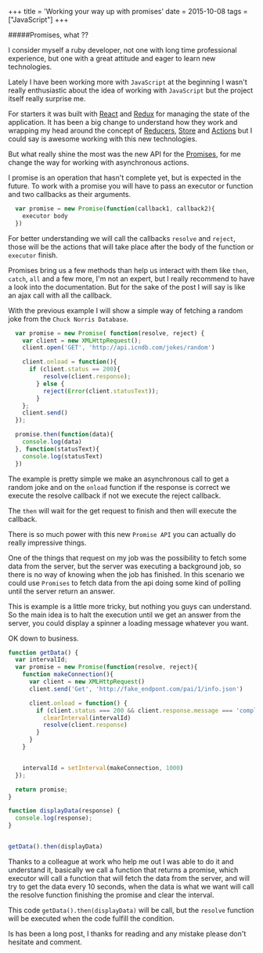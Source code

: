+++
title = 'Working your way up with promises'
date = 2015-10-08
tags = ["JavaScript"]
+++

#####Promises, what ??

I consider myself a ruby developer, not one with long time professional experience, but one with a great attitude and eager to learn new technologies.

Lately I have been working more with `JavaScript` at the beginning I wasn't really enthusiastic about the idea of working with `JavaScript` but the project itself really surprise me.



For starters it was built with [React](https://facebook.github.io/react/) and [Redux](http://rackt.github.io/redux/) for managing the state of the application.
It has been a big change to understand how they work and wrapping my head around the concept of [Reducers](http://rackt.github.io/redux/docs/basics/Reducers.html), [Store](http://rackt.github.io/redux/docs/basics/Store.html) and [Actions](http://rackt.github.io/redux/docs/basics/Actions.html)
but I could say is awesome working with this new technologies.

But what really shine the most was the new API for the [Promises](https://developer.mozilla.org/en-US/docs/Web/JavaScript/Reference/Global_Objects/Promise), for me change the way for working with asynchronous actions.


I promise is an operation that hasn't complete yet, but is expected in the future.
To work with a promise you will have to pass an executor or function and two callbacks as their arguments.

``` js
  var promise = new Promise(function(callback1, callback2){
    executor body
  })
```

For better understanding we will call the callbacks `resolve` and `reject`, those will be the actions that will take place after the body of the function or `executor`
finish.

Promises bring us a few methods than help us interact with them like `then`, `catch`, `all` and a few more, I'm not an expert, but I really recommend to have a look into the documentation.
But for the sake of the post I will say is like an ajax call with all the callback.

With the previous example I will show a simple way of fetching a random joke from the `Chuck Norris Database`.

``` js
  var promise = new Promise( function(resolve, reject) {
    var client = new XMLHttpRequest();
    client.open('GET', 'http://api.icndb.com/jokes/random')

    client.onload = function(){
      if (client.status == 200){
          resolve(client.response);
        } else {
          reject(Error(client.statusText));
        }
    };
    client.send()
  });

  promise.then(function(data){
    console.log(data)
  }, function(statusText){
    console.log(statusText)
  })
```

The example is pretty simple we make an asynchronous call to get a random joke and on the `onload` function if the response is correct
we execute the resolve callback if not we execute the reject callback.

The `then` will wait for the get request to finish and then will execute the callback.

There is so much power with this new `Promise API` you can actually do really impressive things.

One of the things that request on my job was the possibility to fetch some data from the server, but the server was executing a background job, so there is no way of knowing when the job has finished.
In this scenario we could use `Promises` to fetch data from the api doing some kind of polling until the server return an answer.

This is example is a little more tricky, but nothing you guys can understand.
So the main idea is to halt the execution until we get an answer from the server, you could display a spinner a loading message whatever you want.

OK down to business.

``` js
function getData() {
  var intervalId;
  var promise = new Promise(function(resolve, reject){
    function makeConnection(){
      var client = new XMLHttpRequest()
      client.send('Get', 'http://fake_endpont.com/pai/1/info.json')

      client.onload = function() {
        if (client.status === 200 && client.response.message === 'complete'){
          clearInterval(intervalId)
          resolve(client.response)
        }
      }
    }


    intervalId = setInterval(makeConnection, 1000)
  });

  return promise;
}

function displayData(response) {
  console.log(response);
}


getData().then(displayData)

```

Thanks to a colleague at work who help me out I was able to do it and understand it, basically we call a function that returns a promise, which executor will call a function that will fetch the data from the server,
 and will try to get the data every 10 seconds, when the data is what we want will call the resolve function finishing the promise and clear the interval.

This code `getData().then(displayData)` will be call, but the `resolve` function will be executed when the code fulfill the condition.

Is has been a long post, I thanks for reading and any mistake please don't hesitate and comment.

